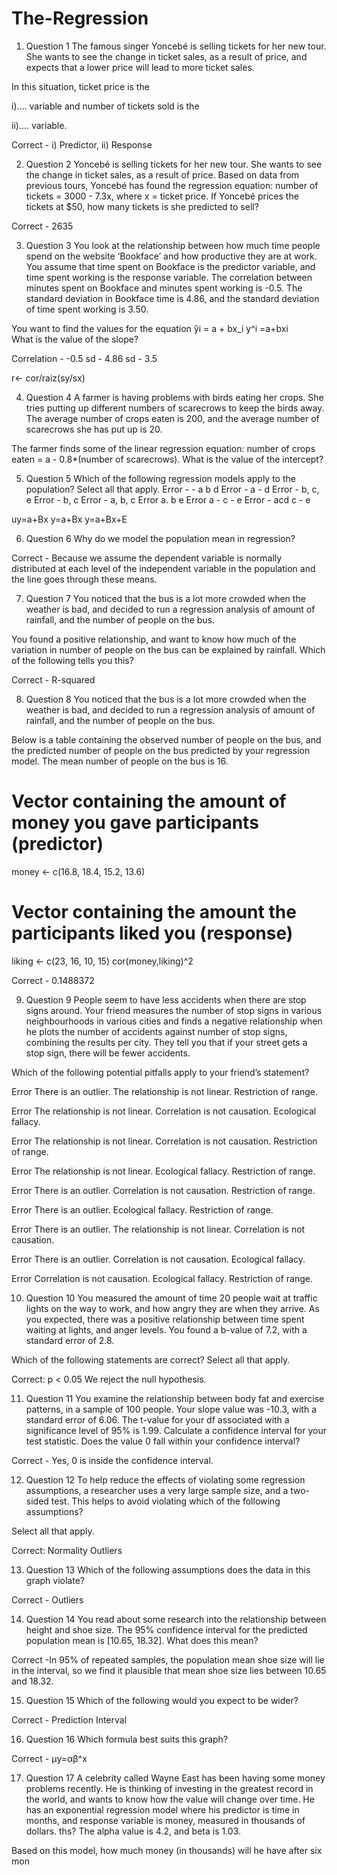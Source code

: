 # The-Regression

1. Question 1
The famous singer Yoncebé is selling tickets for her new tour. She wants to see the change in ticket sales, as a result of price, and expects that a lower price will lead to more ticket sales.

In this situation, ticket price is the 

i)…. variable and number of tickets sold is the 

ii)…. variable.

Correct - i) Predictor, ii) Response

2. Question 2
Yoncebé is selling tickets for her new tour. She wants to see the change in ticket sales, as a result of price.
Based on data from previous tours, Yoncebé has found the regression equation: number of tickets = 3000 - 7.3x, where x = ticket price.
If Yoncebé prices the tickets at $50, how many tickets is she predicted to sell?

Correct - 2635


3. Question 3
You look at the relationship between how much time people spend on the website ‘Bookface’ and how productive they are at work. You assume that time spent on Bookface is the predictor variable, and time spent working is the response variable. The correlation between minutes spent on Bookface and minutes spent working is -0.5. The standard deviation in Bookface time is 4.86, and the standard deviation of time spent working is 3.50.

You want to find the values for the equation ŷi = a + bx_i 
y^i	=a+bxi	 
What is the value of the slope?

Correlation - -0.5
sd - 4.86
sd - 3.5

r<- cor/raiz(sy/sx)

4. Question 4
A farmer is having problems with birds eating her crops. She tries putting up different numbers of scarecrows to keep the birds away. The average number of crops eaten is 200, and the average number of scarecrows she has put up is 20.

The farmer finds some of the linear regression equation:
number of crops eaten = a - 0.8*(number of scarecrows).
What is the value of the intercept?


5. Question 5
Which of the following regression models apply to the population?
Select all that apply.
Error -  - a b d
Error - a - d
Error - b, c, e
Error - b, c
Error - a, b, c
Error a. b e
Error a - c - e
Error - acd
c - e



uy=a+Bx
y=a+Bx
y=a+Bx+E

6. Question 6
Why do we model the population mean in regression?

Correct - Because we assume the dependent variable is normally distributed at each level of the independent variable in the population and the line goes through these means.

7. Question 7
You noticed that the bus is a lot more crowded when the weather is bad, and decided to run a regression analysis of amount of rainfall, and the number of people on the bus.

You found a positive relationship, and want to know how much of the variation in number of people on the bus can be explained by rainfall. Which of the following tells you this?

Correct - R-squared

8. Question 8
You noticed that the bus is a lot more crowded when the weather is bad, and decided to run a regression analysis of amount of rainfall, and the number of people on the bus.

Below is a table containing the observed number of people on the bus, and the predicted number of people on the bus predicted by your regression model. The mean number of people on the bus is 16.

# Vector containing the amount of money you gave participants (predictor)
money  <- c(16.8, 18.4, 15.2, 13.6)
 
# Vector containing the amount the participants liked you (response)
liking <- c(23, 16, 10, 15)
cor(money,liking)^2

Correct - 0.1488372


9. Question 9
People seem to have less accidents when there are stop signs around. Your friend measures the number of stop signs in various neighbourhoods in various cities and finds a negative relationship when he plots the number of accidents against number of stop signs, combining the results per city. They tell you that if your street gets a stop sign, there will be fewer accidents.

Which of the following potential pitfalls apply to your friend’s statement?

Error
There is an outlier.
The relationship is not linear.
Restriction of range.

Error
The relationship is not linear.
Correlation is not causation.
Ecological fallacy.

Error
The relationship is not linear.
Correlation is not causation.
Restriction of range.

Error
The relationship is not linear.
Ecological fallacy.
Restriction of range.

Error
There is an outlier.
Correlation is not causation.
Restriction of range.

Error
There is an outlier.
Ecological fallacy.
Restriction of range.

Error
There is an outlier.
The relationship is not linear.
Correlation is not causation.

Error
There is an outlier.
Correlation is not causation.
Ecological fallacy.

Error
Correlation is not causation.
Ecological fallacy.
Restriction of range.


10. Question 10
You measured the amount of time 20 people wait at traffic lights on the way to work, and how angry they are when they arrive. As you expected, there was a positive relationship between time spent waiting at lights, and anger levels. You found a b-value of 7.2, with a standard error of 2.8.
 
Which of the following statements are correct? Select all that apply.

Correct:
p < 0.05
We reject the null hypothesis.


11. Question 11
You examine the relationship between body fat and exercise patterns, in a sample of 100 people. Your slope value was -10.3, with a standard error of 6.06. The t-value for your df associated with a significance level of 95% is 1.99.
Calculate a confidence interval for your test statistic.
Does the value 0 fall within your confidence interval?

Correct - Yes, 0 is inside the confidence interval.

12. Question 12
To help reduce the effects of violating some regression assumptions, a researcher uses a very large sample size, and a two-sided test. This helps to avoid violating which of the following assumptions?

Select all that apply.

Correct:
Normality
Outliers

13. Question 13
Which of the following assumptions does the data in this graph violate?

Correct - Outliers

14. Question 14
You read about some research into the relationship between height and shoe size. The 95% confidence interval for the predicted population mean is [10.65, 18.32].
What does this mean?

Correct -In 95% of repeated samples, the population mean shoe size will lie in the interval, so we find it plausible that mean shoe size lies between 10.65 and 18.32.

15. Question 15
Which of the following would you expect to be wider?

Correct - Prediction Interval


16. Question 16
Which formula best suits this graph?

Correct - μy​=αβ^x

17. Question 17
A celebrity called Wayne East has been having some money problems recently. He is thinking of investing in the greatest record in the world, and wants to know how the value will change over time. He has an exponential regression model where his predictor is time in months, and response variable is money, measured in thousands of dollars. ths?
The alpha value is 4.2, and beta is 1.03.

Based on this model, how much money (in thousands) will he have after six mon


